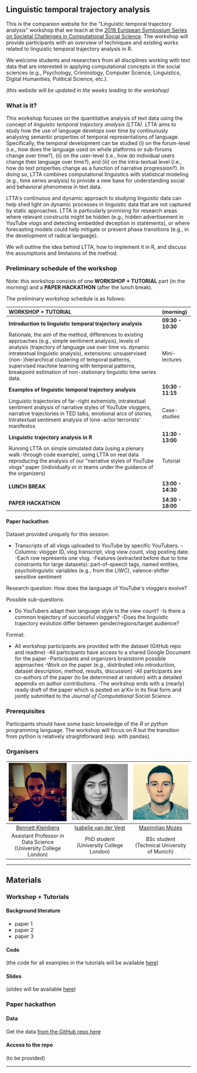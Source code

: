 ## Linguistic temporal trajectory analysis

This is the companion website for the "Linguistic temporal trajectory analysis" workshop that we teach at the [2018 European Symposium Series on Societal Challenges
in Computational Social Science](http://symposium.computationalsocialscience.eu/2018/). The workshop will provide participants with an overview of techniques and existing works related to linguistic temporal trajectory analysis in R.

We welcome students and researchers from all disciplines working with text data that are interested in applying computational concepts in the social sciences (e.g., Psychology, Criminology, Computer Science, Linguistics, Digital Humanities, Political Science, etc.).

_(this website will be updated in the weeks leading to the workshop)_

### What is it?

This workshop focuses on the quantitative analysis of text data using the concept of *linguistic temporal trajectory analysis (LTTA)*. LTTA aims to study how the use of language develops over time by continuously analysing semantic properties of temporal representations of language. Specifically, the temporal development can be studied (i) on the forum-level (i.e., how does the language used on whole platforms or sub-forums change over time?), (ii) on the user-level (i.e., how do individual users change their language over time?), and (iii) on the intra-textual level (i.e., how do text properties change as a function of narrative progression?). In doing so, LTTA combines computational linguistics with statistical modeling (e.g., time series analysis) to provide a new base for understanding social and behavioral phenomena in text data. 

LTTA's continuous and dynamic approach to studying linguistic data can help shed light on dynamic processes in linguistic data that are not captured by static approaches. LTTA is particularly promising for research areas where relevant constructs might be hidden (e.g., hidden advertisement in YouTube vlogs and detecting embedded deception in statements), or where forecasting models could help mitigate or prevent phase transitions (e.g., in the development of radical language).

We will outline the idea behind LTTA, how to implement it in R, and discuss the assumptions and limitaions of the method.

### Preliminary schedule of the workshop

Note: this workshop consists of one **WORKSHOP + TUTORIAL** part (in the morning) and a **PAPER HACKATHON** (after the lunch break).

The preliminary workshop schedule is as follows:

| WORKSHOP + TUTORIAL                      | (morning)         |
| :--------------------------------------- | :---------------- |
| **Introduction to linguistic temporal trajectory analysis** | **09:30 - 10:30** |
| Rationale, the aim of the method, differences to existing approaches (e.g., simple sentiment analysis), levels of analysis  (trajectory of language use over time vs. dynamic intratextual linguistic analysis),  extensions: unsupervised (non-)hierarchical clustering of temporal patterns, supervised machine learning with temporal patterns, breakpoint estimation of non-stationary linguistic time series data. | Mini-lectures     |
| **Examples of linguistic temporal trajectory analysis** | **10:30 - 11:15** |
| Linguistic trajectories of far-right extremists,  intratextual sentiment analysis of narrative styles of YouTube vloggers, narrative trajectories in TED talks, emotional arcs of stories,  Intratextual sentiment analysis of lone-actor terrorists’ manifestos | Case-studies      |
| **Linguistic trajectory analysis in R**  | **11:30 - 13:00** |
| Running LTTA on simple simulated data (using a plenary walk-through code example),  using LTTA on real data reproducing the analysis of our "narrative styles of YouTube vlogs" paper (individually or in teams under the guidance of the organizers) | Tutorial          |
|                                          |                   |
| **LUNCH BREAK**                          | **13:00 - 14:30** |
|                                          |                   |
| **PAPER HACKATHON**                      | **14:30 - 18:00** |

#### Paper hackathon

Dataset provided uniquely for this session:

-	Transcripts of all vlogs uploaded to YouTube by specific YouTubers.
 -Columns: vlogger ID, vlog transcript, vlog view count, vlog posting date.
 -Each row represents one vlog.
 -Features (extracted before due to time constraints for large datasets): part-of-speech tags, named entities, psycholinguistic variables (e.g., from the LIWC), valence-shifter sensitive sentiment

Research question: How does the language of YouTube's vloggers evolve?

Possible sub-questions:

-	Do YouTubers adapt their language style to the view count?
 -Is there a common trajectory of successful vloggers?
 -Does the linguistic trajectory evolution differ between gender/regions/target audience?

Format:

-	All workshop participants are provided with the dataset (GitHub repo and readme)
 -All participants have access to a shared Google Document for the paper
 -Participants and organizers brainstorm possible approaches
 -Work on the paper (e.g., distributed into introduction, dataset description, method, results, discussion)
 -All participants are co-authors of the paper (to be determined at random) with a detailed appendix on author contributions.
 -The workshop ends with a (nearly) ready draft of the paper which is posted on arXiv in its final form and jointly submitted to the _Journal of Computational Social Science_.


### Prerequisites

Participants should have some basic knowledge of the _R_ or _python_ programming language. The workshop will focus on R but the transition from python is relatively straightforward (esp. with pandas).

### Organisers

|      ![Bennett](./img/bennett.jpg)       |     ![Isabelle](./img/isabelle.jpg)      |          ![Max](./img/max.jpg)           |
| :--------------------------------------: | :--------------------------------------: | :--------------------------------------: |
| [Bennett Kleinberg](https://bkleinberg.net) | [Isabelle van der Vegt](https://twitter.com/Isabellevdv) |  [Maximilian Mozes](http://mmozes.net)   |
| Assistant Professor in Data Science (University College London) | PhD student (University College London)  | BSc student (Technical University of Munich) |

-----

## Materials

### Workshop + Tutorials

#### Background literature

- paper 1
- paper 2
- paper 3


#### Code

(the code for all examples in the tutorials will be available [here](./code))

#### Slides

(slides will be available [here](./slides))


### Paper hackathon

#### Data

Get the data [from the GitHub repo here](./data)

#### Access to the repo

(to be provided)

---------


